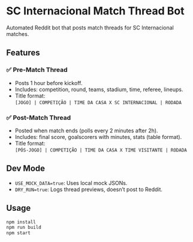 # SC Internacional Match Thread Bot

Automated Reddit bot that posts match threads for SC Internacional matches.

## Features

### ✅ Pre-Match Thread
- Posts 1 hour before kickoff.
- Includes: competition, round, teams, stadium, time, referee, lineups.
- Title format:  
  `[JOGO] | COMPETIÇÃO | TIME DA CASA X SC INTERNACIONAL | RODADA`

### ✅ Post-Match Thread
- Posted when match ends (polls every 2 minutes after 2h).
- Includes: final score, goalscorers with minutes, stats (table format).
- Title format:  
  `[PÓS-JOGO] | COMPETIÇÃO | TIME DA CASA X TIME VISITANTE | RODADA`

## Dev Mode
- `USE_MOCK_DATA=true`: Uses local mock JSONs.
- `DRY_RUN=true`: Logs thread previews, doesn’t post to Reddit.

## Usage

```bash
npm install
npm run build
npm start
